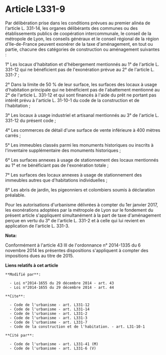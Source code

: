 # Article L331-9

Par délibération prise dans les conditions prévues au premier alinéa de l'article L. 331-14, les organes délibérants des
communes ou des établissements publics de coopération intercommunale, le conseil de la métropole de Lyon, les conseils
généraux et le conseil régional de la région d'Ile-de-France peuvent exonérer de la taxe d'aménagement, en tout ou partie,
chacune des catégories de construction ou aménagement suivantes : 

1° Les locaux d'habitation et d'hébergement mentionnés au 1° de l'article L. 331-12 qui ne bénéficient pas de l'exonération
prévue au 2° de l'article L. 331-7 ; 

2° Dans la limite de 50 % de leur surface, les surfaces des locaux à usage d'habitation principale qui ne bénéficient pas de
l'abattement mentionné au 2° de l'article L. 331-12 et qui sont financés à l'aide du prêt ne portant pas intérêt prévu à
l'article L. 31-10-1 du code de la construction et de l'habitation ; 

3° Les locaux à usage industriel et artisanal mentionnés au 3° de l'article L. 331-12 du présent code ; 

4° Les commerces de détail d'une surface de vente inférieure à 400 mètres carrés ; 

5° Les immeubles classés parmi les monuments historiques ou inscrits à l'inventaire supplémentaire des monuments
historiques ; 

6° Les surfaces annexes à usage de stationnement des locaux mentionnés au 1° et ne bénéficiant pas de l'exonération totale ; 

7° Les surfaces des locaux annexes à usage de stationnement des immeubles autres que d'habitations individuelles ; 

8° Les abris de jardin, les pigeonniers et colombiers soumis à déclaration préalable. 

Pour les autorisations d'urbanisme délivrées à compter du 1er janvier 2017, les exonérations adoptées par la métropole de
Lyon sur le fondement du présent article s'appliquent simultanément à la part de taxe d'aménagement perçue en vertu du 3° de
l'article L. 331-2 et à celle qui lui revient en application de l'article L. 331-3.

**Nota:**

Conformément à l'article 43 III de l'ordonnance n° 2014-1335 du 6 novembre 2014 les présentes dispositions s'appliquent à
compter des impositions dues au titre de 2015.

**Liens relatifs à cet article**

	**Modifié par**:

	  - Loi n°2014-1655 du 29 décembre 2014 - art. 43
	  - Loi n°2014-1655 du 29 décembre 2014 - art. 44

	**Cite**:

	  - Code de l'urbanisme - art. L331-12
	  - Code de l'urbanisme - art. L331-14
	  - Code de l'urbanisme - art. L331-2
	  - Code de l'urbanisme - art. L331-3
	  - Code de l'urbanisme - art. L331-7
	  - Code de la construction et de l'habitation. - art. L31-10-1

	**Cité par**:

	  - Code de l'urbanisme - art. L331-41 (M)
	  - Code de l'urbanisme - art. L331-6 (V)
